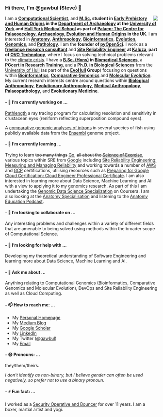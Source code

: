 ### Hi there, I'm @gawbul (Steve) 👋

<img align="right" src="https://github-readme-stats.vercel.app/api?username=gawbul&show_icons=true&icon_color=0366d6&text_color=24292e&bg_color=ffffff&hide_title=true" />

I am a **[Computational Scientist](https://en.wikipedia.org/wiki/Computational_scientist)**, and **[M.Sc.](https://en.wikipedia.org/wiki/Master_of_Science) student in [Early Prehistory and Human Origins](https://www.york.ac.uk/study/postgraduate-taught/courses/msc-early-prehistory-human-origins/) in the **[Department of Archaeology](https://www.york.ac.uk/archaeology/)** at the [University of York](https://github.com/orgs/university-of-york/) and [Hull York Medical School](https://www.hyms.ac.uk) as part of [Palaeo: The Centre for Palaeoecology, Archaeology, Evolution and Human Origins](https://www.york.ac.uk/palaeo/) in the UK**. I am interested in **[Anatomy](https://en.wikipedia.org/wiki/Anatomy)**, **[Anthropology](https://en.wikipedia.org/wiki/Anthropology)**, **[Bioinformatics](https://en.wikipedia.org/wiki/Bioinformatics)**, **[Evolution](https://en.wikipedia.org/wiki/Evolution)**, **[Genomics](https://en.wikipedia.org/wiki/Genomics)**, and **[Pathology](https://en.wikipedia.org/wiki/Pathology)**. I am the **founder of [pyOpenSci](https://github.com/orgs/pyopensci)**. I work as a **[freelance research consultant](https://www.linkedin.com/company/stephenpmoss)** and **[Site Reliability Engineer](https://en.wikipedia.org/wiki/Site_reliability_engineering) at [Kaluza](https://www.kaluza.com), part of [OVO Technology](https://github.com/orgs/ovotech)**, where I focus on solving technical problems relevant to the [climate crisis](https://en.wikipedia.org/wiki/Climate_crisis). I have a **[B.Sc. (Hons)](https://en.wikipedia.org/wiki/Bachelor_of_Science) in [Biomedical Sciences](https://en.wikipedia.org/wiki/Biomedical_sciences)**, a **[PGcert](https://en.wikipedia.org/wiki/Postgraduate_certificate) in [Research Training](https://www.hull.ac.uk/study/postgraduate/research/postgraduate-training-scheme)**, and a **[Ph.D.](https://en.wikipedia.org/wiki/Doctor_of_Philosophy) in [Biological Sciences](https://en.wikipedia.org/wiki/Biology)** from the [University of Hull](https://www.hull.ac.uk) (as part of the **[EvoHull](http://www.evohull.org) Group**) focusing on questions within **[Bioinformatics](https://en.wikipedia.org/wiki/Bioinformatics)**, **[Comparative Genomics](https://en.wikipedia.org/wiki/Comparative_genomics)** and **[Molecular Evolution](https://en.wikipedia.org/wiki/Molecular_evolution)**. My current research interests centre around questions within **[Biological Anthropology](https://en.wikipedia.org/wiki/Biological_anthropology)**, **[Evolutionary Anthropology](https://en.wikipedia.org/wiki/Evolutionary_anthropology)**, **[Medical Anthropology](https://en.wikipedia.org/wiki/Medical_anthropology)**, **[Palaeopathology](https://en.wikipedia.org/wiki/Paleopathology)**, and **[Evolutionary Medicine](https://en.wikipedia.org/wiki/Evolutionary_medicine)**.

#### - 🔭 I’m currently working on ...

[Pathlength](https://github.com/gawbul/pathlength) a ray tracing program for calculating resolution and sensitivity in crustacean eyes (reniform reflecting superposition compound eyes).

A [comparative genomic analyses of introns](https://github.com/gawbul/fish_introns) in several species of fish using publicly available data from the [Ensembl](https://www.ensembl.org) genome project.

#### - 🌱 I’m currently learning ...

Trying to learn ~~too many things~~ [Go](https://golang.org), ~~all about the [Science of Exercise](https://www.coursera.org/learn/science-exercise)~~, various topics within SRE from [Google](https://sre.google) including [Site Reliability Engineering: Measuring and Managing Reliability](https://www.coursera.org/learn/site-reliability-engineering-slos#syllabus) and working towards a number of [AWS](https://aws.amazon.com/certification/) and [GCP](https://cloud.google.com/certification) certifications, utilising resources such as [Preparing for Google Cloud Certification: Cloud Engineer Professional Certificate](https://www.coursera.org/professional-certificates/cloud-engineering-gcp). I am also interested in learning more about Data Science, Machine Learning and AI with a view to applying it to my genomics research. As part of this I am undertaking the [Genomic Data Science Specialization](https://www.coursera.org/specializations/genomic-data-science) on Coursera. I am also looking at the [Anatomy Specialisation](https://www.coursera.org/specializations/anatomy) and listening to the [Anatomy Education Podcast](http://anatomypodcast.co.uk).

#### - 👯 I’m looking to collaborate on ...

Any interesting problems and challenges within a variety of different fields that are amenable to being solved using methods within the broader scope of Computational Science.

#### - 🤔 I’m looking for help with ...

Developing my theoretical understanding of Software Engineering and learning more about Data Science, Machine Learning and AI.

#### - 💬 Ask me about ...

Anything relating to Computational Genomics (Bioinformatics, Comparative Genomics and Molecular Evolution), DevOps and Site Reliability Engineering as well as Cloud Computing.

#### - 📫 How to reach me: ...

- My [Personal Homepage](https://www.gawbul.io)
- My [Medium Blog](https://gawbul.medium.com)
- My [Google Scholar](https://scholar.google.co.uk/citations?hl=en&user=KD8T2ZwAAAAJ)
- My [LinkedIn](https://www.linkedin.com/in/stephenpmoss/)
- My Twitter ([@gawbul](https://twitter.com/gawbul))
- My <a href="&#109;&#097;&#105;&#108;&#116;&#111;:&#103;&#097;&#119;&#098;&#117;&#108;&#064;&#103;&#109;&#097;&#105;&#108;&#046;&#099;&#111;&#109;">Email</a>

#### - 😄 Pronouns: ...

they/them/theirs.

*I don't identify as non-binary, but I believe gender can often be used negatively, so prefer not to use a binary pronoun*.

#### - ⚡ Fun fact: ...

I worked as a [Security Operative and Bouncer](https://professionalsecurityuk.com) for over 11 years. I am a boxer, martial artist and yogi.
